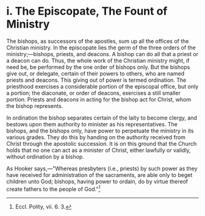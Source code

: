 # i. The Episcopate, The Fount of Ministry

The bishops, as successors of the apostles, sum up all the offices of the Christian ministry. In the episcopate lies the germ of the three orders of the ministry;—bishops, priests, and deacons. A bishop can do all that a priest or a deacon can do. Thus, the whole work of the Christian ministry might, if need be, be performed by the one order of bishops only. But the bishops give out, or delegate, certain of their powers to others, who are named priests and deacons. This giving out of power is termed ordination. The priesthood exercises a considerable portion of the episcopal office, but only a portion; the diaconate, or order of deacons, exercises a still smaller portion. Priests and deacons in acting for the bishop act for Christ, whom the bishop represents.

In ordination the bishop separates certain of the laity to become clergy, and bestows upon them authority to minister as his representatives. The bishops, and the bishops only, have power to perpetuate the ministry in its various grades. They do this by handing on the authority received from Christ through the apostolic succession. It is on this ground that the Church holds that no one can act as a minister of Christ, either lawfully or validly, without ordination by a bishop.

As Hooker says,—"Whereas presbyters (i.e., priests) by such power as they have received for administration of the sacraments, are able only to beget children unto God; bishops, having power to ordain, do by virtue thereof create fathers to the people of God."[^1]

[^1]: Eccl. Polity, vii. 6. 3.
